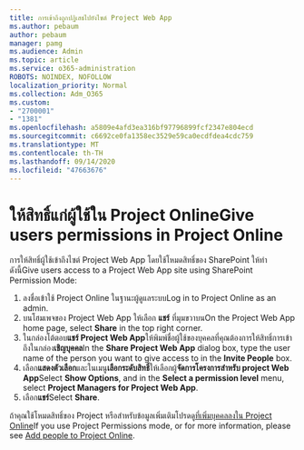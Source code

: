 ```yaml
---
title: การเข้าถึงถูกปฏิเสธไปยังไซต์ Project Web App
ms.author: pebaum
author: pebaum
manager: pamg
ms.audience: Admin
ms.topic: article
ms.service: o365-administration
ROBOTS: NOINDEX, NOFOLLOW
localization_priority: Normal
ms.collection: Adm_O365
ms.custom:
- "2700001"
- "1381"
ms.openlocfilehash: a5809e4afd3ea316bf97796899fcf2347e804ecd
ms.sourcegitcommit: c6692ce0fa1358ec3529e59ca0ecdfdea4cdc759
ms.translationtype: MT
ms.contentlocale: th-TH
ms.lasthandoff: 09/14/2020
ms.locfileid: "47663676"
---
```

# <a name="give-users-permissions-in-project-online"></a><span data-ttu-id="c948b-102">ให้สิทธิ์แก่ผู้ใช้ใน Project Online</span><span class="sxs-lookup"><span data-stu-id="c948b-102">Give users permissions in Project Online</span></span>

<span data-ttu-id="c948b-103">การให้สิทธิ์ผู้ใช้เข้าถึงไซต์ Project Web App โดยใช้โหมดสิทธิ์ของ SharePoint ให้ทำดังนี้</span><span class="sxs-lookup"><span data-stu-id="c948b-103">Give users access to a Project Web App site using SharePoint Permission Mode:</span></span>

1. <span data-ttu-id="c948b-104">ลงชื่อเข้าใช้ Project Online ในฐานะผู้ดูแลระบบ</span><span class="sxs-lookup"><span data-stu-id="c948b-104">Log in to Project Online as an admin.</span></span>
2. <span data-ttu-id="c948b-105">บนโฮมเพจของ Project Web App ให้เลือก **แชร์** ที่มุมขวาบน</span><span class="sxs-lookup"><span data-stu-id="c948b-105">On the Project Web App home page, select **Share** in the top right corner.</span></span>
3. <span data-ttu-id="c948b-106">ในกล่องโต้ตอบ**แชร์ Project Web App**ให้พิมพ์ชื่อผู้ใช้ของบุคคลที่คุณต้องการให้สิทธิ์การเข้าถึงในกล่อง**เชิญบุคคล**</span><span class="sxs-lookup"><span data-stu-id="c948b-106">In the **Share Project Web App** dialog box, type the user name of the person you want to give access to in the **Invite People** box.</span></span>
4. <span data-ttu-id="c948b-107">เลือก**แสดงตัวเลือก**และในเมนู**เลือกระดับสิทธิ์**ให้เลือกผู้**จัดการโครงการสำหรับ project Web App**</span><span class="sxs-lookup"><span data-stu-id="c948b-107">Select **Show Options**, and in the **Select a permission level** menu, select **Project Managers for Project Web App**.</span></span>
5. <span data-ttu-id="c948b-108">เลือก**แชร์**</span><span class="sxs-lookup"><span data-stu-id="c948b-108">Select **Share**.</span></span>

<span data-ttu-id="c948b-109">ถ้าคุณใช้โหมดสิทธิ์ของ Project หรือสำหรับข้อมูลเพิ่มเติมโปรดดู[ที่เพิ่มบุคคลลงใน Project Online](https://docs.microsoft.com/projectonline/step-2-add-people-to-project-online)</span><span class="sxs-lookup"><span data-stu-id="c948b-109">If you use Project Permissions mode, or for more information, please see [Add people to Project Online](https://docs.microsoft.com/projectonline/step-2-add-people-to-project-online).</span></span>
